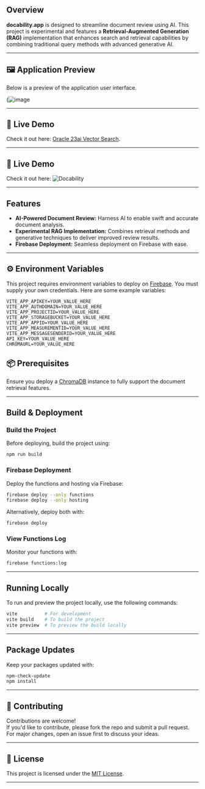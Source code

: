 

## Overview

**docability.app** is designed to streamline document review using AI. This project is experimental and features a **Retrieval-Augmented Generation (RAG)** implementation that enhances search and retrieval capabilities by combining traditional query methods with advanced generative AI.

---


## 🖼️ Application Preview

Below is a preview of the application user interface.

(![image](https://github.com/user-attachments/assets/21b5417a-ba98-4d91-8b86-886c2a18faab)




---

## 🚀 Live Demo

Check it out here:  [Oracle 23ai Vector Search](https://23ai.org).


---

## 🚀 Live Demo

Check it out here:  ![Docability](https://docability.app)

---

## Features

- **AI-Powered Document Review:** Harness AI to enable swift and accurate document analysis.
- **Experimental RAG Implementation:** Combines retrieval methods and generative techniques to deliver improved review results.
- **Firebase Deployment:** Seamless deployment on Firebase with ease.

---

## ⚙️ Environment Variables

This project requires environment variables to deploy on [Firebase](https://firebase.google.com/). You must supply your own credentials. Here are some example variables:

```
VITE_APP_APIKEY=YOUR_VALUE_HERE
VITE_APP_AUTHDOMAIN=YOUR_VALUE_HERE
VITE_APP_PROJECTID=YOUR_VALUE_HERE
VITE_APP_STORAGEBUCKET=YOUR_VALUE_HERE
VITE_APP_APPID=YOUR_VALUE_HERE
VITE_APP_MEASUREMENTID=YOUR_VALUE_HERE
VITE_APP_MESSAGESENDERID=YOUR_VALUE_HERE
API_KEY=YOUR_VALUE_HERE
CHROMAURL=YOUR_VALUE_HERE
```
## 📦 Prerequisites

Ensure you deploy a [ChromaDB](https://github.com/chroma-core/chroma) instance to fully support the document retrieval features.

---

## Build & Deployment

### Build the Project

Before deploying, build the project using:

```bash
npm run build
```

### Firebase Deployment

Deploy the functions and hosting via Firebase:

```bash
firebase deploy --only functions
firebase deploy --only hosting
```

Alternatively, deploy both with:

```bash
firebase deploy
```

### View Functions Log

Monitor your functions with:

```bash
firebase functions:log
```

---

## Running Locally

To run and preview the project locally, use the following commands:

```bash
vite          # For development
vite build    # To build the project
vite preview  # To preview the build locally
```

---

## Package Updates

Keep your packages updated with:

```bash
npm-check-update
npm install
```
---

## 🙌 Contributing

Contributions are welcome!  
If you'd like to contribute, please fork the repo and submit a pull request. For major changes, open an issue first to discuss your ideas.

---

## 📄 License

This project is licensed under the [MIT License](LICENSE).

---










